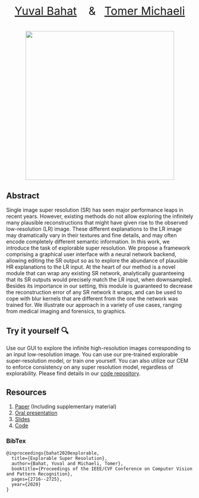 <p style="font-size:30px" align="center">
   <a href="https://sites.google.com/view/yuval-bahat/home">Yuval Bahat</a> &ensp; & &ensp;<a href="https://tomer.net.technion.ac.il/">Tomer Michaeli</a>
   <br><br>
   <img src="7173-teaser.gif" height="400">
</p>

## Abstract
Single image super resolution (SR) has seen major performance leaps in recent years. However, existing methods do not allow exploring the infinitely many plausible reconstructions that might have given rise to the observed low-resolution (LR) image. These different explanations to the LR image may dramatically vary in their textures and fine details, and may often encode completely different semantic information. In this work, we introduce the task of explorable super resolution. We propose a framework comprising a graphical user interface with a neural network backend, allowing editing the SR output so as to explore the abundance of plausible HR explanations to the LR input. At the heart of our method is a novel module that can wrap any existing SR network, analytically guaranteeing that its SR outputs would precisely match the LR input, when downsampled. Besides its importance in our setting, this module is guaranteed to decrease the reconstruction error of any SR network it wraps, and can be used to cope with blur kernels that are different from the one the network was trained for. We illustrate our approach in a variety of use cases, ranging from medical imaging and forensics, to graphics.

## Try it yourself :mag:
Use our GUI to explore the infinite high-resolution images corresponding to an input low-resolution image. You can use our pre-trained explorable super-resolution model, or train one yourself. You can also utilize our CEM to enforce consistency on any super resolution model, regardless of explorability. Please find details in our [code repository](./codes).

## Resources
1. [Paper](https://drive.google.com/file/d/1N6pwutE_wxx8xDx29zvItjDdqO-CLklG/view?usp=sharing) (Including supplementary material)
1. [Oral presentation](https://drive.google.com/file/d/1v42vy9gYxhMS-gi3O8q-q0h37HLgmh_T/view?usp=sharing)
1. [Slides](https://drive.google.com/file/d/134Lr4G4ffr8A93m24iVkaW8DeYH1AHss/view?usp=sharing)
1. [Code](https://github.com/YuvalBahat/Explorable-Super-Resolution/tree/gh-pages/codes)

### BibTex
    @inproceedings{bahat2020explorable,
      title={Explorable Super Resolution},
      author={Bahat, Yuval and Michaeli, Tomer},
      booktitle={Proceedings of the IEEE/CVF Conference on Computer Vision and Pattern Recognition},
      pages={2716--2725},
      year={2020}
    }
    
